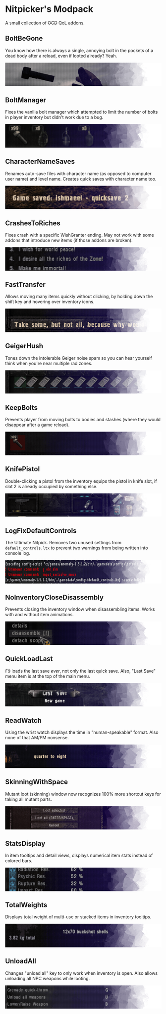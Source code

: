 # Nitpicker's Modpack

A small collection of ~~OCD~~ QoL addons.

## BoltBeGone
You know how there is always a single, annoying bolt in the pockets of a dead body after a reload, even if looted already? Yeah.

![BoltBeGone](fomod/images/banners-01-16.png)

## BoltManager
Fixes the vanilla bolt manager which attempted to limit the number of bolts in player inventory but didn't work due to a bug.

![BoltManager](fomod/images/banners-01-01.png)

## CharacterNameSaves
Renames auto-save files with character name (as opposed to computer user name) and level name. Creates quick saves with character name too.

![CharacterNameSaves](fomod/images/banners-01-02.png)

## CrashesToRiches
Fixes crash with a specific WishGranter ending. May not work with some addons that introduce new items (if those addons are broken). 

![CrashesToRiches](fomod/images/banners-01-03.png)

## FastTransfer
Allows moving many items quickly without clicking, by holding down the shift key and hovering over inventory icons.

![FastTransfer](fomod/images/banners-01-14.png)

## GeigerHush
Tones down the intolerable Geiger noise spam so you can hear yourself think when you're near multiple rad zones. 

![GeigerHush](fomod/images/banners-01-15.png)

## KeepBolts
Prevents player from moving bolts to bodies and stashes (where they would disappear after a game reload).

![KeepBolts](fomod/images/banners-01-04.png)

## KnifePistol
Double-clicking a pistol from the inventory equips the pistol in knife slot, if slot 2 is already occupied by something else.

![KnifePistol](fomod/images/banners-01-05.png)

## LogFixDefaultControls
The Ultimate Nitpick. Removes two unused settings from `default_controls.ltx` to prevent two warnings from being written into console log.

![LogFixDefaultControls](fomod/images/banners-01-06.png)

## NoInventoryCloseDisassembly
Prevents closing the inventory window when disassembling items. Works with and without item animations.

![NoInventoryCloseDisassembly](fomod/images/banners-01-07.png)

## QuickLoadLast
<kbd>F9</kbd> loads the last save *ever*, not only the last quick save. Also, "Last Save" menu item is at the top of the main menu.

![QuickLoadLast](fomod/images/banners-01-12.png)

## ReadWatch
Using the wrist watch displays the time in "human-speakable" format. Also none of that AM/PM nonsense.

![ReadWatch](fomod/images/banners-01-08.png)

## SkinningWithSpace
Mutant loot (skinning) window now recognizes 100% more shortcut keys for taking all mutant parts.

![SkinningWithSpace](fomod/images/banners-01-13.png)

## StatsDisplay
In item tooltips and detail views, displays numerical item stats instead of colored bars.

![StatsDisplay](fomod/images/banners-01-09.png)

## TotalWeights
Displays total weight of multi-use or stacked items in inventory tooltips.

![TotalWeights](fomod/images/banners-01-10.png)

## UnloadAll
Changes "unload all" key to only work when inventory is open. Also allows unloading all NPC weapons while looting.

![UnloadAll](fomod/images/banners-01-11.png)
